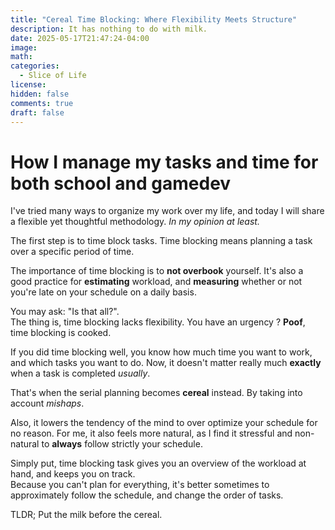 ```yaml
---
title: "Cereal Time Blocking: Where Flexibility Meets Structure"
description: It has nothing to do with milk.
date: 2025-05-17T21:47:24-04:00
image:
math:
categories:
  - Slice of Life
license:
hidden: false
comments: true
draft: false
---
```


# How I manage my tasks and time for both school and gamedev

I've tried many ways to organize my work over my life, and today I will
share a flexible yet thoughtful methodology. _In my opinion at least._

The first step is to time block tasks.
Time blocking means planning a task over a specific period of time.

The importance of time blocking is to **not overbook** yourself. It's also
a good practice for **estimating** workload, and **measuring** whether or not you're
late on your schedule on a daily basis.

You may ask: "Is that all?".<br>
The thing is, time blocking lacks flexibility. You have an urgency ?
**Poof**, time blocking is cooked.

If you did time blocking well, you know how much time you want to work, and
which tasks you want to do. Now, it doesn't matter really much **exactly**
when a task is completed _usually_.

That's when the serial planning becomes **cereal** instead. By taking into account
_mishaps_.

Also, it lowers the tendency of the mind to over optimize your
schedule for no reason. For me, it also feels more natural, as I find it
stressful and non-natural to **always** follow strictly your schedule.

Simply put, time blocking task gives you an overview of the workload at hand, and keeps you on track.<br>
Because you can't plan for everything, it's better sometimes to approximately follow the schedule, and change the order of tasks.

TLDR; Put the milk before the cereal.
